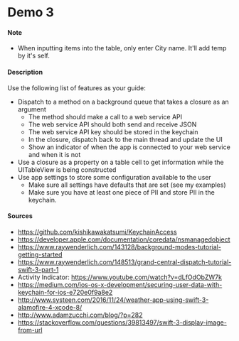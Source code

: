 # Demo 3

#### Note
  - When inputting items into the table, only enter City name. It'll add temp by it's self.

#### Description
Use the following list of features as your guide:
  - Dispatch to a method on a background queue that takes a closure as an argument
    - The method should make a call to a web service API
    - The web service API should both send and receive JSON
    - The web service API key should be stored in the keychain
    - In the closure, dispatch back to the main thread and update the UI
    - Show an indicator of when the app is connected to your web service and when it is not
  - Use a closure as a property on a table cell to get information while the UITableView is being constructed
  - Use app settings to store some configuration available to the user
    - Make sure all settings have defaults that are set (see my examples)
    - Make sure you have at least one piece of PII and store PII in the keychain.
    
#### Sources
  - https://github.com/kishikawakatsumi/KeychainAccess
  - https://developer.apple.com/documentation/coredata/nsmanagedobject
  - https://www.raywenderlich.com/143128/background-modes-tutorial-getting-started
  - https://www.raywenderlich.com/148513/grand-central-dispatch-tutorial-swift-3-part-1
  - Activity Indicator: https://www.youtube.com/watch?v=dLfOdObZW7k
  - https://medium.com/ios-os-x-development/securing-user-data-with-keychain-for-ios-e720e0f9a8e2
  - http://www.systeen.com/2016/11/24/weather-app-using-swift-3-alamofire-4-xcode-8/
  - http://www.adamzucchi.com/blog/?p=282
  - https://stackoverflow.com/questions/39813497/swift-3-display-image-from-url
